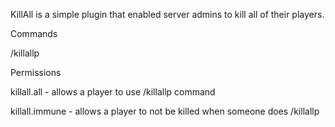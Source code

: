 KillAll is a simple plugin that enabled server admins to kill all of their players.

Commands

/killallp

Permissions

killall.all - allows a player to use /killallp command

killall.immune - allows a player to not be killed when someone does /killallp
